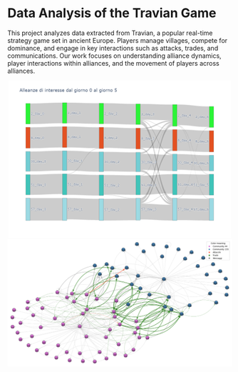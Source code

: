# Data Analysis of the Travian Game

This project analyzes data extracted from Travian, a popular real-time strategy game set in ancient Europe. Players manage villages, compete for dominance, and engage in key interactions such as attacks, trades, and communications. Our work focuses on understanding alliance dynamics, player interactions within alliances, and the movement of players across alliances.

<div align="center">
  <img src="https://github.com/simone-vendramini/Data_Analytics_Travian/blob/main/img/sankey.png" alt="Sankey Diagram" width="500"/>
</div>



<div align="center">
  <img src="https://github.com/simone-vendramini/Data_Analytics_Travian/blob/main/img/graph_example.png" alt="Graph Example" width="750"/>
</div>

